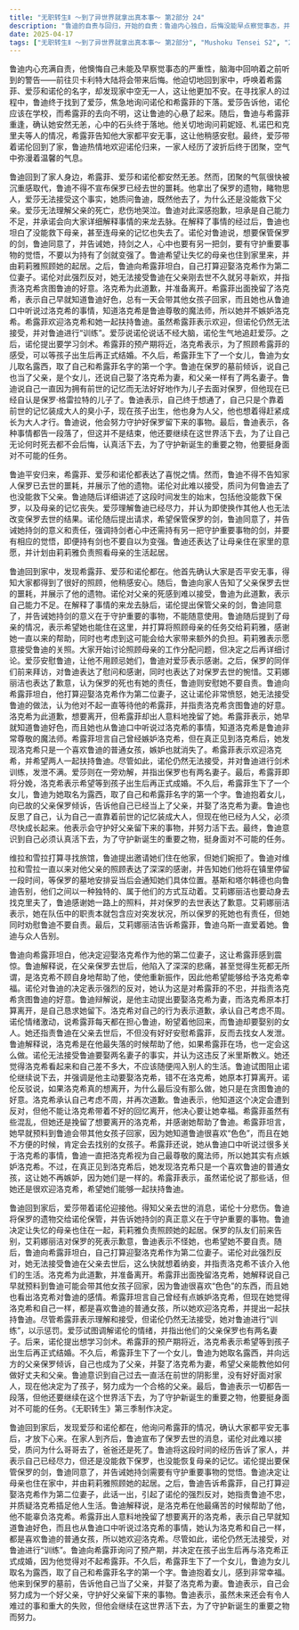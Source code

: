 ```yaml
---
title: "无职转生Ⅱ ～到了异世界就拿出真本事～ 第2部分 24"
description: "鲁迪的自责与回归，开始的自责：鲁迪内心独白，后悔没能早点察觉事态，并回忆起之前听到的关于前往贝卡利特大陆会后悔的警告。鲁迪的自责与回归，寻找家人：鲁迪回到家，呼唤希露菲、爱莎和诺伦的名字，发现家中空无一人。鲁迪的自责与回归，与爱莎重逢：鲁迪找到爱莎，询问诺伦和希露菲的下落，得知诺伦可能在学校，而希露菲的情况不明。鲁迪的自责与回归，与希露菲重逢：鲁迪见到希露菲，确认她安好，并询问莉妮娅、札诺巴和克里夫等人的情况，希露菲回答大家都平安无事。鲁迪的自责与回归，家人的重聚：爱莎带着诺伦回家，鲁迪欢迎诺伦归来，一家人终于团聚。保罗的死讯与遗物，宣布死讯：鲁迪宣布保罗已经去世的消息。保罗的死讯与遗物，遗物：鲁迪展示保罗的遗物。保罗的死讯与遗物，爱莎的悲伤：爱莎对父亲的死表示不解和悲伤，质问为什么鲁迪去了也没能救下父亲。保罗的死讯与遗物，鲁迪的解释：鲁迪表示自己能力不足，并承诺会详细解释事情的经过。事件的始末与谅解，鲁迪的讲述：鲁迪讲述了这段时间发生的始末，包括没能救下保罗，以及母亲的记忆丧失。事件的始末与谅解，爱莎的理解：爱莎表示理解鲁迪已经尽力，并认为即使换作其他人也无法改变结果。事件的始末与谅解，诺伦的请求：诺伦请求保管保罗的剑，鲁迪同意了，并告诫她持剑的意义和责任。莉莉雅与照顾母亲，母亲的情况：鲁迪提到母亲的情况，并表示想让她也住在这里。莉莉雅与照顾母亲，莉莉雅的帮助：鲁迪打算将照顾母亲的任务交给莉莉雅，并感谢大家的帮助。莉莉雅与照顾母亲，工作分配：大家讨论了照顾母亲的工作分配问题，决定之后再详细讨论。莉莉雅与照顾母亲，爱莎的安慰：爱莎安慰鲁迪不用顾忌她们，鲁迪也对爱莎表示感谢。与团队的告别，维拉和雪拉：维拉和雪拉表示要去找旅馆住，鲁迪邀请她们住在自己家，但被拒绝。与团队的告别，感谢与告别：鲁迪感谢维拉和雪拉一直以来对父亲的照顾，并表示会在镇里待一段时间，等保罗的墓地安置好后通知她们。与团队的告别，基斯和塔尔韩德：基斯和塔尔韩德与鲁迪告别，并用他们之间特有的方式互动。与团队的告别，艾莉娜丽洁：艾莉娜丽洁也要去找克里夫，鲁迪感谢她一路上的照顾，并对保罗的死表示抱歉。迎娶洛克希为妻，鲁迪的决定：鲁迪告诉希露菲，他打算迎娶洛克希作为第二位妻子。迎娶洛克希为妻，原因：鲁迪解释说，在父亲死后，是洛克希帮助了他，他想给洛克希幸福。迎娶洛克希为妻，诺伦的反对：诺伦强烈反对鲁迪娶洛克希，认为他对希露菲不忠，并指责洛克希贪图鲁迪的好意。迎娶洛克希为妻，鲁迪的辩解：鲁迪辩解说，是自己主动提出要娶洛克希为妻，洛克希原本打算离开。迎娶洛克希为妻，洛克希的道歉：洛克希为自己的行为道歉。希露菲的理解与接受，希露菲的挽留：希露菲挽留了想要离开的洛克希。希露菲的理解与接受，希露菲的解释：希露菲解释说，她早就预料到鲁迪会带其他女孩子回家，并表示自己有点嫉妒洛克希。希露菲的理解与接受，希露菲的欢迎：希露菲表示欢迎洛克希，并提出一起扶持鲁迪。希露菲的理解与接受，诺伦的抗议：诺伦仍然无法接受，并对鲁迪进行“训练”。希露菲的理解与接受，爱莎的调解：爱莎调解诺伦的情绪，并指出保罗也有两名妻子。孩子的诞生与对未来的期许，希露菲怀孕：鲁迪询问希露菲的预产期，并决定在孩子出生后再与洛克希正式成婚。孩子的诞生与对未来的期许，露西的诞生：希露菲生下了一个女儿，鲁迪为女儿取名为露西。孩子的诞生与对未来的期许，鲁迪的喜悦：鲁迪抱着女儿，感到非常幸福。孩子的诞生与对未来的期许，与保罗的对话：鲁迪来到保罗的墓前，告诉他自己当了父亲，并娶了洛克希为妻。孩子的诞生与对未来的期许，鲁迪的决心：鲁迪表示自己会努力成为一个好父亲，守护好父亲留下来的事物。孩子的诞生与对未来的期许，未来的展望：鲁迪表示，虽然未来还会有令人难过的事和重大的失败，但他会继续在这世界活下去，为了守护新诞生的重要之物而努力。"
date: 2025-04-17
tags: ["无职转生Ⅱ ～到了异世界就拿出真本事～ 第2部分", "Mushoku Tensei S2", "202307"]
---
```


鲁迪内心充满自责，他懊悔自己未能及早察觉事态的严重性，脑海中回响着之前听到的警告——前往贝卡利特大陆将会带来后悔。他迫切地回到家中，呼唤着希露菲、爱莎和诺伦的名字，却发现家中空无一人，这让他更加不安。在寻找家人的过程中，鲁迪终于找到了爱莎，焦急地询问诺伦和希露菲的下落。爱莎告诉他，诺伦应该在学校，而希露菲的去向不明，这让鲁迪的心悬了起来。随后，鲁迪与希露菲重逢，确认她安然无恙，心中的石头终于落地。他关切地询问莉妮娅、札诺巴和克里夫等人的情况，希露菲告知他大家都平安无事，这让他稍感安慰。最终，爱莎带着诺伦回到了家，鲁迪热情地欢迎诺伦归来，一家人经历了波折后终于团聚，空气中弥漫着温馨的气息。

鲁迪回到了家人身边，希露菲、爱莎和诺伦都安然无恙。然而，团聚的气氛很快被沉重感取代，鲁迪不得不宣布保罗已经去世的噩耗。他拿出了保罗的遗物，睹物思人，爱莎无法接受这个事实，她质问鲁迪，既然他去了，为什么还是没能救下父亲。爱莎无法理解父亲的死亡，悲伤地哭泣。鲁迪对此深感抱歉，坦承是自己能力不足，并承诺会向大家详细解释事情的来龙去脉。在解释了事情的经过后，鲁迪也坦白了没能救下母亲，甚至连母亲的记忆也失去了。诺伦对鲁迪说，想要保管保罗的剑，鲁迪同意了，并告诫她，持剑之人，心中也要有另一把剑，要有守护重要事物的觉悟，不要以为持有了剑就变强了。鲁迪希望让失忆的母亲也住到家里来，并由莉莉雅照顾她的起居。之后，鲁迪向希露菲坦白，自己打算迎娶洛克希作为第二位妻子。诺伦对此强烈反对，她无法接受鲁迪在父亲刚去世不久就另寻新欢，并指责洛克希贪图鲁迪的好意。洛克希为此道歉，并准备离开。希露菲出面挽留了洛克希，表示自己早就知道鲁迪好色，总有一天会带其他女孩子回家，而且她也从鲁迪口中听说过洛克希的事情，知道洛克希是鲁迪尊敬的魔法师，所以她并不嫉妒洛克希。希露菲欢迎洛克希和她一起扶持鲁迪。虽然希露菲表示欢迎，但诺伦仍然无法接受，并对鲁迪进行“训练”。爱莎说诺伦说话不经大脑，诺伦生气地追赶爱莎。之后，诺伦提出要学习剑术。希露菲的预产期将近，洛克希表示，为了照顾希露菲的感受，可以等孩子出生后再正式结婚。不久后，希露菲生下了一个女儿，鲁迪为女儿取名露西，取了自己和希露菲名字的第一个字。鲁迪在保罗的墓前倾诉，说自己也当了父亲，是个女儿，还说自己娶了洛克希为妻，和父亲一样有了两名妻子。鲁迪说自己一直因为拥有前世的记忆而无法好好地作为儿子去面对保罗，但他现在已经自认是保罗·格雷拉特的儿子了。鲁迪表示，自己终于想通了，自己只是个靠着前世的记忆装成大人的臭小子，现在孩子出生，他也身为人父，他也想着得赶紧成长为大人才行。鲁迪说，他会努力守护好保罗留下来的事物。最后，鲁迪表示，各种事情都告一段落了，但这并不是结束，他还要继续在这世界活下去，为了让自己无论何时死去都不会后悔，认真活下去，为了守护新诞生的重要之物，他要挺身面对不可能的任务。

鲁迪平安归来，希露菲、爱莎和诺伦都表达了喜悦之情。然而，鲁迪不得不告知家人保罗已去世的噩耗，并展示了他的遗物。诺伦对此难以接受，质问为何鲁迪去了也没能救下父亲。鲁迪随后详细讲述了这段时间发生的始末，包括他没能救下保罗，以及母亲的记忆丧失。爱莎理解鲁迪已经尽力，并认为即使换作其他人也无法改变保罗去世的结果。诺伦随后提出请求，希望保管保罗的剑，鲁迪同意了，并告诫她持剑的意义和责任，强调持剑者心中还需持有另一把守护重要事物的剑，并要有相应的觉悟，即便持有剑也不要自以为变强。鲁迪还表达了让母亲住在家里的意愿，并计划由莉莉雅负责照看母亲的生活起居。

鲁迪回到家中，发现希露菲、爱莎和诺伦都在。他首先确认大家是否平安无事，得知大家都得到了很好的照顾，他稍感安心。随后，鲁迪向家人告知了父亲保罗去世的噩耗，并展示了他的遗物。诺伦对父亲的死感到难以接受，鲁迪为此道歉，表示自己能力不足。在解释了事情的来龙去脉后，诺伦提出保管父亲的剑，鲁迪同意了，并告诫她持剑的意义在于守护重要的事物，不能随意使用。鲁迪随后提到了母亲的情况，表示希望她也能住在这里，并打算将照顾母亲的任务交给莉莉雅，感谢她一直以来的帮助，同时也考虑到这可能会给大家带来额外的负担。莉莉雅表示愿意接受鲁迪的关照。大家开始讨论照顾母亲的工作分配问题，但决定之后再详细讨论。爱莎安慰鲁迪，让他不用顾忌她们，鲁迪对爱莎表示感谢。之后，保罗的同伴们前来拜访，对鲁迪表达了慰问和感谢，同时也表达了对保罗去世的惋惜。艾莉娜丽洁也表达了歉意，认为保罗的死也有她的责任，鲁迪则安慰她不要自责。鲁迪向希露菲坦白，他打算迎娶洛克希作为第二位妻子，这让诺伦非常愤怒，她无法接受鲁迪的做法，认为他对不起一直等待他的希露菲，并指责洛克希贪图鲁迪的好意。洛克希为此道歉，想要离开，但希露菲却出人意料地挽留了她。希露菲表示，她早就知道鲁迪好色，而且她也从鲁迪口中听说过洛克希的事情，知道洛克希是鲁迪非常尊敬的魔法师。希露菲坦言自己曾经嫉妒洛克希，但在真正见到洛克希后，她发现洛克希只是一个喜欢鲁迪的普通女孩，嫉妒也就消失了。希露菲表示欢迎洛克希，并希望两人一起扶持鲁迪。尽管如此，诺伦仍然无法接受，并对鲁迪进行剑术训练，发泄不满。爱莎则在一旁劝解，并指出保罗也有两名妻子。最后，希露菲即将分娩，洛克希表示希望等到孩子出生后再正式成婚。不久后，希露菲生下了一个女儿，鲁迪为她取名为露西，取了自己和希露菲名字的第一个字。鲁迪抱着女儿，向已故的父亲保罗倾诉，告诉他自己已经当上了父亲，并娶了洛克希为妻。鲁迪也反思了自己，认为自己一直靠着前世的记忆装成大人，但现在他已经为人父，必须尽快成长起来。他表示会守护好父亲留下来的事物，并努力活下去。最终，鲁迪意识到自己必须认真活下去，为了守护新诞生的重要之物，挺身面对不可能的任务。

维拉和雪拉打算寻找旅馆，鲁迪提出邀请她们住在他家，但她们婉拒了。鲁迪对维拉和雪拉一直以来对他父亲的照顾表达了深深的感谢，并告知她们他将在镇里停留一段时间，等保罗的墓地安排妥当后会通知她们具体位置。基斯和塔尔韩德也向鲁迪告别，他们之间以一种独特的、属于他们的方式互动着。艾莉娜丽洁也要动身去找克里夫了，鲁迪感谢她一路上的照料，并对保罗的去世表达了歉意。艾莉娜丽洁表示，她在队伍中的职责本就包含应对突发状况，所以保罗的死她也有责任，但她同时劝慰鲁迪不要自责。最后，艾莉娜丽洁告诉希露菲，鲁迪乌斯一直爱着她。鲁迪与众人告别。

鲁迪向希露菲坦白，他决定迎娶洛克希作为他的第二位妻子，这让希露菲感到震惊。鲁迪解释说，在父亲保罗去世后，他陷入了深深的悲痛，甚至觉得生死都无所谓，是洛克希不顾自身地帮助了他，使他重新振作，因此他希望能够给予洛克希幸福。诺伦对鲁迪的决定表示强烈的反对，她认为这是对希露菲的不忠，并指责洛克希贪图鲁迪的好意。鲁迪辩解说，是他主动提出要娶洛克希为妻，而洛克希原本打算离开，是自己恳求她留下。洛克希对自己的行为表示道歉，承认自己考虑不周。诺伦情绪激动，说希露菲每天都在担心鲁迪，盼望着他回来，而鲁迪却要娶别的女人。她还指责鲁迪在父亲去世后，不但没有好好安慰希露菲，反而去找女人发泄。鲁迪解释说，洛克希是在他最失落的时候帮助了他，如果希露菲在场，也一定会这么做。诺伦无法接受鲁迪要娶两名妻子的事实，并认为这违反了米里斯教义。她还觉得洛克希看起来和自己差不多大，不应该随便闯入别人的生活。鲁迪试图阻止诺伦继续说下去，并强调是他主动要娶洛克希，错不在洛克希，她原本打算离开。诺伦反驳说，如果洛克希真的想离开，为什么最后没有那么做，她只是在贪图鲁迪的好意。洛克希承认自己考虑不周，并再次道歉。鲁迪表示，他知道这个决定会遭到反对，但他不能让洛克希带着不好的回忆离开，他决心要让她幸福。希露菲虽然有些混乱，但她还是挽留了想要离开的洛克希，并感谢她帮助了鲁迪。希露菲坦言，她早就预料到鲁迪会带其他女孩子回家，因为她知道鲁迪很喜欢“色色”，而且在她不方便的时候，肯定会去找别的女孩子。希露菲还说，她从鲁迪口中听说过很多关于洛克希的事情，鲁迪一直把洛克希视为自己最尊敬的魔法师，所以她其实有点嫉妒洛克希。不过，在真正见到洛克希后，她发现洛克希只是一个喜欢鲁迪的普通女孩，这让她不再嫉妒，因为她们是一样的。希露菲表示，虽然诺伦说了那些话，但她还是很欢迎洛克希，希望她们能够一起扶持鲁迪。

鲁迪回到家后，爱莎带着诺伦迎接他。得知父亲去世的消息，诺伦十分悲伤。鲁迪将保罗的遗物交给诺伦保管，并告诉她持剑的真正意义在于守护重要的事物。鲁迪决定让失忆的母亲也住在一起，莉莉雅负责照顾她的起居。保罗的队友们前来告别，艾莉娜丽洁对保罗的死表示歉意，鲁迪表示不怪她，也希望她不要自责。随后，鲁迪向希露菲坦白，自己打算迎娶洛克希作为第二位妻子。诺伦对此强烈反对，她无法接受鲁迪在父亲去世后，这么快就想着纳妾，并指责洛克希不该介入他们的生活。洛克希为此道歉，并准备离开。希露菲出面挽留洛克希，她解释说自己早就预料到鲁迪可能会带其他女孩子回家，因为鲁迪很喜欢“色色”的东西，而且她也看出洛克希对鲁迪的感情。希露菲坦言自己曾经有点嫉妒洛克希，但现在她觉得洛克希和自己一样，都是喜欢鲁迪的普通女孩，所以她欢迎洛克希，并提出一起扶持鲁迪。尽管希露菲表示理解和接受，但诺伦仍然无法接受，她对鲁迪进行“训练”，以示惩罚。爱莎试图调解诺伦的情绪，并指出他们的父亲保罗也有两名妻子。后来，诺伦提出想学习剑术。希露菲的预产期将近，洛克希表示希望等到孩子出生后再正式结婚。不久后，希露菲生下了一个女儿，鲁迪为她取名露西，并向远方的父亲保罗倾诉，自己也成为了父亲，并娶了洛克希为妻，希望父亲能教他如何做好丈夫和父亲。鲁迪意识到自己过去一直活在前世的阴影里，没有好好面对家人，现在他决定为了孩子，努力成为一个合格的父亲。最后，鲁迪表示一切都告一段落，但他还要继续在这个世界活下去，为了守护新诞生的重要之物，他要挺身面对不可能的任务。《无职转生》第三季制作决定。

鲁迪回到家后，发现爱莎和诺伦都在，他询问希露菲的情况，确认大家都平安无事后，才放下心来。在家人到齐后，鲁迪宣布了保罗去世的消息，诺伦对此难以接受，质问为什么哥哥去了，爸爸还是死了。鲁迪将这段时间的经历告诉了家人，并表示自己已经尽力，但还是没能救下保罗，也没能恢复母亲的记忆。诺伦提出要保管保罗的剑，鲁迪同意了，并告诫她持剑需要有守护重要事物的觉悟。鲁迪决定让母亲也住在家中，并由莉莉雅照顾她的起居。之后，鲁迪告诉希露菲，自己打算迎娶洛克希作为第二位妻子，此话一出，引起了诺伦的强烈反对，她指责鲁迪不忠，并质疑洛克希插足他人生活。鲁迪解释说，是洛克希在他最痛苦的时候帮助了他，他不能辜负洛克希。希露菲出人意料地挽留了想要离开的洛克希，表示自己早就知道鲁迪好色，而且也从鲁迪口中听说过洛克希的事情，她认为洛克希和自己一样，都是喜欢鲁迪的普通女孩，所以她欢迎洛克希。尽管如此，诺伦仍然无法接受，对鲁迪进行“训练”。鲁迪向希露菲询问了预产期，并决定在孩子出生后再与洛克希正式成婚，因为他觉得对不起希露菲。不久后，希露菲生下了一个女儿，鲁迪为女儿取名为露西，取了自己和希露菲名字的第一个字。鲁迪抱着女儿，感到非常幸福。他来到保罗的墓前，告诉他自己当了父亲，并娶了洛克希为妻。鲁迪表示，自己会努力成为一个好父亲，守护好父亲留下来的事物。鲁迪表示，虽然未来还会有令人难过的事和重大的失败，但他会继续在这世界活下去，为了守护新诞生的重要之物而努力。